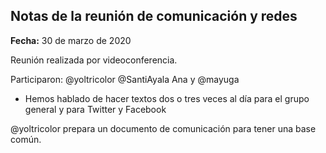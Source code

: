 ## Notas de la reunión de comunicación y redes

**Fecha:** 30 de marzo de 2020

Reunión realizada por videoconferencia.

Participaron: @yoltricolor @SantiAyala Ana y @mayuga

* Hemos hablado de hacer textos dos o tres veces al día para el grupo general y para Twitter y Facebook 

@yoltricolor prepara un documento de comunicación para tener una base común.

